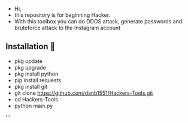 -  Hi,
-  this repository is for beginning Hacker.
-  With this toolbox you can do DDOS attack, generate passwords and bruteforce attack to the Instagram account
## Installation 💽

-  pkg update
-  pkg upgrade
-  pkg install python
-  pip install requests
-  pkg install git
-  git clone https://github.com/danb1551/Hackers-Tools.git
-  cd Hackers-Tools
-  python main.py

'''
